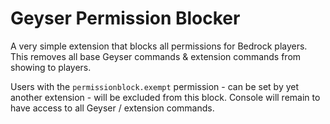 # Geyser Permission Blocker

A very simple extension that blocks all permissions for Bedrock players. This removes all 
base Geyser commands & extension commands from showing to players.

Users with the `permissionblock.exempt` permission - can be set by yet another extension -
will be excluded from this block. Console will remain to have access to all Geyser / extension commands.
